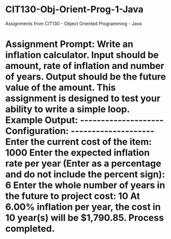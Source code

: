 # CIT130-Obj-Orient-Prog-1-Java
Assignments from CIT130 - Object Oriented Programming - Java

Assignment Prompt:
Write an inflation calculator. Input should be amount, rate of inflation and number of years.
Output should be the future value of the amount.
This assignment is designed to test your ability to write a simple loop.
Example Output:
--------------------Configuration: <Default>--------------------
Enter the current cost of the item: 1000
Enter the expected inflation rate per year
(Enter as a percentage and do not include the percent sign): 6
Enter the whole number of years in the future to project cost: 10
At 6.00% inflation per year, the cost in 10 year(s) will be $1,790.85.
Process completed.
================================================================
